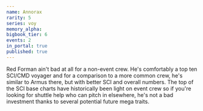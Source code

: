 ```yaml
---
name: Annorax
rarity: 5
series: voy
memory_alpha:
bigbook_tier: 6
events: 2
in_portal: true
published: true
---
```


Red Forman ain't bad at all for a non-event crew. He's comfortably a top ten SCI/CMD voyager and for a comparison to a more common crew, he's similar to Armus there, but with better SCI and overall numbers. The top of the SCI base charts have historically been light on event crew so if you're looking for shuttle help who can pitch in elsewhere, he's not a bad investment thanks to several potential future mega traits.
